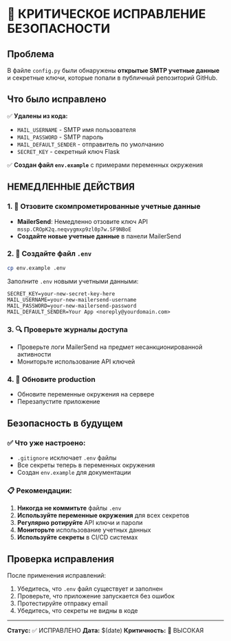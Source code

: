 # 🚨 КРИТИЧЕСКОЕ ИСПРАВЛЕНИЕ БЕЗОПАСНОСТИ

## Проблема
В файле `config.py` были обнаружены **открытые SMTP учетные данные** и секретные ключи, которые попали в публичный репозиторий GitHub.

## Что было исправлено
✅ **Удалены из кода:**
- `MAIL_USERNAME` - SMTP имя пользователя
- `MAIL_PASSWORD` - SMTP пароль  
- `MAIL_DEFAULT_SENDER` - отправитель по умолчанию
- `SECRET_KEY` - секретный ключ Flask

✅ **Создан файл `env.example`** с примерами переменных окружения

## НЕМЕДЛЕННЫЕ ДЕЙСТВИЯ

### 1. 🔑 Отзовите скомпрометированные учетные данные
- **MailerSend**: Немедленно отзовите ключ API `mssp.CROpK2q.neqvygmxp9zl0p7w.SF9NBoE`
- **Создайте новые учетные данные** в панели MailerSend

### 2. 📝 Создайте файл `.env`
```bash
cp env.example .env
```

Заполните `.env` новыми учетными данными:
```env
SECRET_KEY=your-new-secret-key-here
MAIL_USERNAME=your-new-mailersend-username
MAIL_PASSWORD=your-new-mailersend-password
MAIL_DEFAULT_SENDER=Your App <noreply@yourdomain.com>
```

### 3. 🔍 Проверьте журналы доступа
- Проверьте логи MailerSend на предмет несанкционированной активности
- Мониторьте использование API ключей

### 4. 🚀 Обновите production
- Обновите переменные окружения на сервере
- Перезапустите приложение

## Безопасность в будущем

### ✅ Что уже настроено:
- `.gitignore` исключает `.env` файлы
- Все секреты теперь в переменных окружения
- Создан `env.example` для документации

### 📋 Рекомендации:
1. **Никогда не коммитьте** файлы `.env`
2. **Используйте переменные окружения** для всех секретов
3. **Регулярно ротируйте** API ключи и пароли
4. **Мониторьте** использование учетных данных
5. **Используйте секреты** в CI/CD системах

## Проверка исправления
После применения исправлений:
1. Убедитесь, что `.env` файл существует и заполнен
2. Проверьте, что приложение запускается без ошибок
3. Протестируйте отправку email
4. Убедитесь, что секреты не видны в коде

---
**Статус:** ✅ ИСПРАВЛЕНО
**Дата:** $(date)
**Критичность:** 🚨 ВЫСОКАЯ
